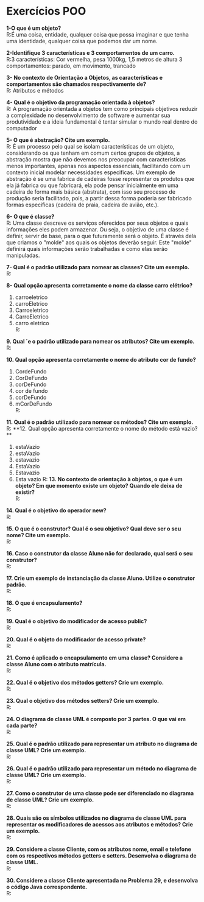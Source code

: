 # Exercícios POO

**1-O que é um objeto?**<br />
R:É uma coisa, entidade, qualquer coisa que possa imaginar e que tenha uma identidade, qualquer coisa que podemos dar um nome.

**2-Identifique 3 características e 3 comportamentos de um carro.**<br />
R:3 características: Cor vermelha, pesa 1000kg, 1,5 metros de altura
  3 comportamentos: parado, em movimento, trancado
  
**3- No contexto de Orientação a Objetos, as características e comportamentos são chamados respectivamente de?**<br />
R: Atributos e métodos

**4- Qual é o objetivo da programação orientada à objetos?**<br />
R: A programação orientada a objetos tem como principais objetivos reduzir a complexidade no desenvolvimento de software e aumentar sua produtividade e a ideia fundamental é tentar simular o mundo real dentro do computador

**5- O que é abstração? Cite um exemplo.**<br />
R: É um processo pelo qual se isolam características de um objeto, considerando os que tenham em comum certos grupos de objetos, a abstração mostra que não devemos nos preocupar com características menos importantes, apenas nos aspectos essenciais, facilitando com um contexto inicial modelar necessidades especificas. Um exemplo de abstração é se uma fabrica de cadeiras fosse representar os produtos que ela já fabrica ou que fabricará, ela pode pensar inicialmente em uma cadeira de forma mais básica (abstrata), com isso seu processo de produção seria facilitado, pois, a partir dessa forma poderia ser fabricado formas especificas (cadeira de praia, cadeira de avião, etc.).

**6- O que é classe?**<br />
R: Uma classe descreve os serviços oferecidos por seus objetos e quais informações eles podem armazenar. Ou seja, o objetivo de uma classe é definir, servir de base, para o que futuramente será o objeto. É através dela que criamos o "molde" aos quais os objetos deverão seguir. Este "molde" definirá quais informações serão trabalhadas e como elas serão manipuladas. 

**7- Qual é o padrão utilizado para nomear as classes? Cite um exemplo.**<br />
R:

**8- Qual opção apresenta corretamente o nome da classe carro elétrico?**<br />
1. carroeletrico <br />
2. carroEletrico  <br />
3. Carroeletrico  <br />
4. CarroEletrico <br />
5. carro eletrico <br />
R:

**9.	Qual ´e o padrão utilizado para nomear os atributos? Cite um exemplo.**<br />
R:

**10.	Qual opção apresenta corretamente o nome do atributo cor de fundo?**<br />
1. CordeFundo<br /> 
2. CorDeFundo <br />
3. corDeFundo <br />
4. cor de fundo <br />
5. corDeFundo <br />
6. mCorDeFundo<br />
R:

**11.	Qual é o padrão utilizado para nomear os métodos? Cite um exemplo.**<br />
R:
**12.	Qual opção apresenta corretamente o nome do método está vazio? **<br />
1. estaVazio  
2. estaVazio 
3. estavazio 
4. EstaVazio 
5. Estavazio 
6. Esta vazio
R:
**13.	No contexto de orientação à objetos, o que é um objeto? Em que momento existe um objeto? Quando ele deixa de existir?**<br />
R:

**14.	Qual é o objetivo do operador new?**<br />
R:

**15.	O que é o construtor? Qual é o seu objetivo? Qual deve ser o seu nome? Cite um exemplo.**<br />
R:

**16.	Caso o construtor da classe Aluno não for declarado, qual será o seu construtor?**<br />
R:

**17.	Crie um exemplo de instanciação da classe Aluno. Utilize o construtor padrão.**<br />
R:

**18.	O que é encapsulamento?**<br />
R:

**19.	Qual é o objetivo do modificador de acesso public?**<br />
R:

**20.	Qual é o objeto do modificador de acesso private?**<br />
R:

**21.	Como é aplicado o encapsulamento em uma classe? Considere a classe Aluno com o atributo matrícula.**<br />
R:

**22.	Qual é o objetivo dos métodos getters? Crie um exemplo.**<br />
R:

**23.	Qual o objetivo dos métodos setters? Crie um exemplo.**<br />
R:

**24.	O diagrama de classe UML é composto por 3 partes. O que vai em cada parte?**<br />
R:

**25.	Qual é o padrão utilizado para representar um atributo no diagrama de classe UML? Crie um exemplo.**<br />
R:

**26.	Qual é o padrão utilizado para representar um método no diagrama de classe UML? Crie um exemplo.**<br />
R:

**27.	Como o construtor de uma classe pode ser diferenciado no diagrama de classe UML? Crie um exemplo.**<br />
R:

**28.	Quais são os símbolos utilizados no diagrama de classe UML para representar os modificadores de acessos aos atributos e métodos? Crie um exemplo.**<br />
R:

**29.	Considere a classe Cliente, com os atributos nome, email e telefone com os respectivos métodos getters e setters. Desenvolva o diagrama de classe UML.**<br />
R:

**30.	Considere a classe Cliente apresentada no Problema 29, e desenvolva o código Java correspondente.**<br />
R:



















































